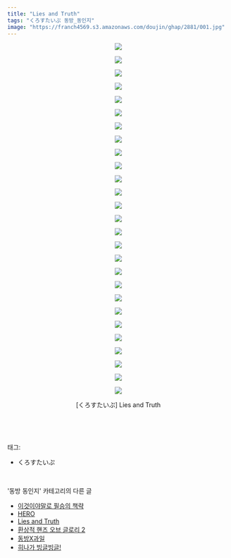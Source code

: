 ```yaml
---
title: "Lies and Truth"
tags: "くろすたいぷ 동방_동인지"
image: "https://franch4569.s3.amazonaws.com/doujin/ghap/2881/001.jpg"
---
```

<div class="article">
<p style="text-align: center; clear: none; float: none;"><img src="{{ site.imgserver2 }}/ghap/2881/001.jpg"/></p>
<p style="text-align: center; clear: none; float: none;"><img src="{{ site.imgserver2 }}/ghap/2881/002.jpg"/></p>
<p style="text-align: center; clear: none; float: none;"><img src="{{ site.imgserver2 }}/ghap/2881/003.jpg"/></p>
<p style="text-align: center; clear: none; float: none;"><img src="{{ site.imgserver2 }}/ghap/2881/004.jpg"/></p>
<p style="text-align: center; clear: none; float: none;"><img src="{{ site.imgserver2 }}/ghap/2881/005.jpg"/></p>
<p style="text-align: center; clear: none; float: none;"><img src="{{ site.imgserver2 }}/ghap/2881/006.jpg"/></p>
<p style="text-align: center; clear: none; float: none;"><img src="{{ site.imgserver2 }}/ghap/2881/007.jpg"/></p>
<p style="text-align: center; clear: none; float: none;"><img src="{{ site.imgserver2 }}/ghap/2881/008.jpg"/></p>
<p style="text-align: center; clear: none; float: none;"><img src="{{ site.imgserver2 }}/ghap/2881/009.jpg"/></p>
<p style="text-align: center; clear: none; float: none;"><img src="{{ site.imgserver2 }}/ghap/2881/010.jpg"/></p>
<p style="text-align: center; clear: none; float: none;"><img src="{{ site.imgserver2 }}/ghap/2881/011.jpg"/></p>
<p style="text-align: center; clear: none; float: none;"><img src="{{ site.imgserver2 }}/ghap/2881/012.jpg"/></p>
<p style="text-align: center; clear: none; float: none;"><img src="{{ site.imgserver2 }}/ghap/2881/013.jpg"/></p>
<p style="text-align: center; clear: none; float: none;"><img src="{{ site.imgserver2 }}/ghap/2881/014.jpg"/></p>
<p style="text-align: center; clear: none; float: none;"><img src="{{ site.imgserver2 }}/ghap/2881/015.jpg"/></p>
<p style="text-align: center; clear: none; float: none;"><img src="{{ site.imgserver2 }}/ghap/2881/016.jpg"/></p>
<p style="text-align: center; clear: none; float: none;"><img src="{{ site.imgserver2 }}/ghap/2881/017.jpg"/></p>
<p style="text-align: center; clear: none; float: none;"><img src="{{ site.imgserver2 }}/ghap/2881/018.jpg"/></p>
<p style="text-align: center; clear: none; float: none;"><img src="{{ site.imgserver2 }}/ghap/2881/019.jpg"/></p>
<p style="text-align: center; clear: none; float: none;"><img src="{{ site.imgserver2 }}/ghap/2881/020.jpg"/></p>
<p style="text-align: center; clear: none; float: none;"><img src="{{ site.imgserver2 }}/ghap/2881/021.jpg"/></p>
<p style="text-align: center; clear: none; float: none;"><img src="{{ site.imgserver2 }}/ghap/2881/022.jpg"/></p>
<p style="text-align: center; clear: none; float: none;"><img src="{{ site.imgserver2 }}/ghap/2881/023.jpg"/></p>
<p style="text-align: center; clear: none; float: none;"><img src="{{ site.imgserver2 }}/ghap/2881/024.jpg"/></p>
<p style="text-align: center; clear: none; float: none;"><img src="{{ site.imgserver2 }}/ghap/2881/025.jpg"/></p>
<p style="text-align: center; clear: none; float: none;"><img src="{{ site.imgserver2 }}/ghap/2881/026.jpg"/></p>
<p style="text-align: center; clear: none; float: none;"><img src="{{ site.imgserver2 }}/ghap/2881/027.jpg"/></p>
<p style="text-align: center; clear: none; float: none;">[くろすたいぷ] Lies and Truth</p>
<p><br/></p>
</div><br/>
<div class="tagTrail">
<p>태그: </p>
<ul>
<li>くろすたいぷ</li>
</ul>
</div><br/>
<div class="another">
<p>'동방 동인지' 카테고리의 다른 글</p>
<ul>
<li><a href="/ghap_2883">이것이야말로 필승의 책략</a></li>
<li><a href="/ghap_2882">HERO</a></li>
<li><a href="/ghap_2881">Lies and Truth</a></li>
<li><a href="/ghap_2880">환상적 핸즈 오브 글로리 2</a></li>
<li><a href="/ghap_2879">동방X과일</a></li>
<li><a href="/ghap_2878">히나가 빙글빙글!</a></li>
</ul>
</div><br/>
<div class="cb_module cb_fluid">
<div class="cb_wrt cb_profile">
</div><!-- commentList close -->
</div><br/>
